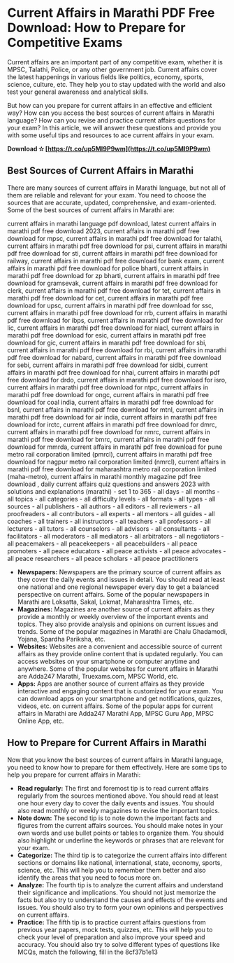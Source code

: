 
 
# Current Affairs in Marathi PDF Free Download: How to Prepare for Competitive Exams
 
Current affairs are an important part of any competitive exam, whether it is MPSC, Talathi, Police, or any other government job. Current affairs cover the latest happenings in various fields like politics, economy, sports, science, culture, etc. They help you to stay updated with the world and also test your general awareness and analytical skills.
 
But how can you prepare for current affairs in an effective and efficient way? How can you access the best sources of current affairs in Marathi language? How can you revise and practice current affairs questions for your exam? In this article, we will answer these questions and provide you with some useful tips and resources to ace current affairs in your exam.
 
**Download ✫ [https://t.co/up5MI9P9wm](https://t.co/up5MI9P9wm)**


 
## Best Sources of Current Affairs in Marathi
 
There are many sources of current affairs in Marathi language, but not all of them are reliable and relevant for your exam. You need to choose the sources that are accurate, updated, comprehensive, and exam-oriented. Some of the best sources of current affairs in Marathi are:
 
current affairs in marathi language pdf download,  latest current affairs in marathi pdf free download 2023,  current affairs in marathi pdf free download for mpsc,  current affairs in marathi pdf free download for talathi,  current affairs in marathi pdf free download for psi,  current affairs in marathi pdf free download for sti,  current affairs in marathi pdf free download for railway,  current affairs in marathi pdf free download for bank exam,  current affairs in marathi pdf free download for police bharti,  current affairs in marathi pdf free download for zp bharti,  current affairs in marathi pdf free download for gramsevak,  current affairs in marathi pdf free download for clerk,  current affairs in marathi pdf free download for tet,  current affairs in marathi pdf free download for cet,  current affairs in marathi pdf free download for upsc,  current affairs in marathi pdf free download for ssc,  current affairs in marathi pdf free download for rrb,  current affairs in marathi pdf free download for ibps,  current affairs in marathi pdf free download for lic,  current affairs in marathi pdf free download for niacl,  current affairs in marathi pdf free download for esic,  current affairs in marathi pdf free download for gic,  current affairs in marathi pdf free download for sbi,  current affairs in marathi pdf free download for rbi,  current affairs in marathi pdf free download for nabard,  current affairs in marathi pdf free download for sebi,  current affairs in marathi pdf free download for sidbi,  current affairs in marathi pdf free download for nhai,  current affairs in marathi pdf free download for drdo,  current affairs in marathi pdf free download for isro,  current affairs in marathi pdf free download for ntpc,  current affairs in marathi pdf free download for ongc,  current affairs in marathi pdf free download for coal india,  current affairs in marathi pdf free download for bsnl,  current affairs in marathi pdf free download for mtnl,  current affairs in marathi pdf free download for air india,  current affairs in marathi pdf free download for irctc,  current affairs in marathi pdf free download for dmrc,  current affairs in marathi pdf free download for nmrc,  current affairs in marathi pdf free download for bmrc,  current affairs in marathi pdf free download for mmrda,  current affairs in marathi pdf free download for pune metro rail corporation limited (pmrcl),  current affairs in marathi pdf free download for nagpur metro rail corporation limited (nmrcl),  current affairs in marathi pdf free download for maharashtra metro rail corporation limited (maha-metro),  current affairs in marathi monthly magazine pdf free download ,  daily current affairs quiz questions and answers 2023 with solutions and explanations (marathi) - set 1 to 365 - all days - all months - all topics - all categories - all difficulty levels - all formats - all types - all sources - all publishers - all authors - all editors - all reviewers - all proofreaders - all contributors - all experts - all mentors - all guides - all coaches - all trainers - all instructors - all teachers - all professors - all lecturers - all tutors - all counselors - all advisors - all consultants - all facilitators - all moderators - all mediators - all arbitrators - all negotiators - all peacemakers - all peacekeepers - all peacebuilders - all peace promoters - all peace educators - all peace activists - all peace advocates - all peace researchers - all peace scholars - all peace practitioners
 
- **Newspapers:** Newspapers are the primary source of current affairs as they cover the daily events and issues in detail. You should read at least one national and one regional newspaper every day to get a balanced perspective on current affairs. Some of the popular newspapers in Marathi are Loksatta, Sakal, Lokmat, Maharashtra Times, etc.
- **Magazines:** Magazines are another source of current affairs as they provide a monthly or weekly overview of the important events and topics. They also provide analysis and opinions on current issues and trends. Some of the popular magazines in Marathi are Chalu Ghadamodi, Yojana, Spardha Pariksha, etc.
- **Websites:** Websites are a convenient and accessible source of current affairs as they provide online content that is updated regularly. You can access websites on your smartphone or computer anytime and anywhere. Some of the popular websites for current affairs in Marathi are Adda247 Marathi, Truexams.com, MPSC World, etc.
- **Apps:** Apps are another source of current affairs as they provide interactive and engaging content that is customized for your exam. You can download apps on your smartphone and get notifications, quizzes, videos, etc. on current affairs. Some of the popular apps for current affairs in Marathi are Adda247 Marathi App, MPSC Guru App, MPSC Online App, etc.

## How to Prepare for Current Affairs in Marathi
 
Now that you know the best sources of current affairs in Marathi language, you need to know how to prepare for them effectively. Here are some tips to help you prepare for current affairs in Marathi:

- **Read regularly:** The first and foremost tip is to read current affairs regularly from the sources mentioned above. You should read at least one hour every day to cover the daily events and issues. You should also read monthly or weekly magazines to revise the important topics.
- **Note down:** The second tip is to note down the important facts and figures from the current affairs sources. You should make notes in your own words and use bullet points or tables to organize them. You should also highlight or underline the keywords or phrases that are relevant for your exam.
- **Categorize:** The third tip is to categorize the current affairs into different sections or domains like national, international, state, economy, sports, science, etc. This will help you to remember them better and also identify the areas that you need to focus more on.
- **Analyze:** The fourth tip is to analyze the current affairs and understand their significance and implications. You should not just memorize the facts but also try to understand the causes and effects of the events and issues. You should also try to form your own opinions and perspectives on current affairs.
- **Practice:** The fifth tip is to practice current affairs questions from previous year papers, mock tests, quizzes, etc. This will help you to check your level of preparation and also improve your speed and accuracy. You should also try to solve different types of questions like MCQs, match the following, fill in the 8cf37b1e13


